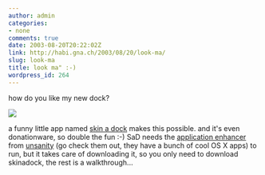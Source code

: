 ```yaml
---
author: admin
categories:
- none
comments: true
date: 2003-08-20T20:22:02Z
link: http://habi.gna.ch/2003/08/20/look-ma/
slug: look-ma
title: look ma" :-)
wordpress_id: 264
---
```


how do you like my new dock?

[![](http://habi.gna.ch/blog/images/lawn-tm.jpg)](http://habi.gna.ch/blog/images/lawn.jpg)

a funny little app named [skin a dock](http://ittpoi.com/stem.php?product=com.ittpoi.skinadock&type=frameset) makes this possible. and it's even donationware, so double the fun :-) 
SaD needs the [application enhancer ](http://www.unsanity.com/haxies/ape/)from [unsanity](http://www.unsanity.com/) (go check them out, they have a bunch of cool OS X apps) to run, but it takes care of downloading it, so you only need to download skinadock, the rest is a walkthrough...
